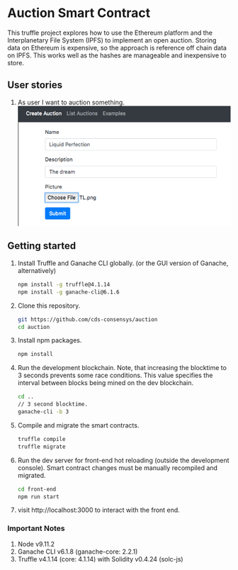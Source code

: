 # Auction Smart Contract

This truffle project explores how to use the Ethereum platform and the
Interplanetary File System (IPFS) to implement an open auction. Storing data on
Ethereum is expensive, so the approach is reference off chain data on IPFS. This
works well as the hashes are manageable and inexpensive to store.

## User stories

1. As user I want to auction something.
![Create Auction Screenshot](https://raw.githubusercontent.com/cds-consensys/auction/readme/docs/img/create-an-auction.png)



## Getting started
1. Install Truffle and Ganache CLI globally. (or the GUI version of Ganache, alternatively)
    ```sh
    npm install -g truffle@4.1.14
    npm install -g ganache-cli@6.1.6
    ```

2. Clone this repository.
    ```sh
    git https://github.com/cds-consensys/auction
    cd auction
    ```

3. Install npm packages.
    ```sh
    npm install
    ```

4. Run the development blockchain. Note, that increasing the blocktime to 3
   seconds prevents some race conditions. This value specifies the interval
   between blocks being mined on the dev blockchain.
    ```sh
    cd ..
    // 3 second blocktime.
    ganache-cli -b 3
    ```

5. Compile and migrate the smart contracts.
    ```sh
    truffle compile
    truffle migrate
    ```

6. Run the dev server for front-end hot reloading (outside the development console). Smart contract changes must be manually recompiled and migrated.
    ```sh
    cd front-end
    npm run start
    ```
7. visit http://localhost:3000 to interact with the front end.

### Important Notes
1. Node v9.11.2
2. Ganache CLI v6.1.8 (ganache-core: 2.2.1)
3. Truffle v4.1.14 (core: 4.1.14) with Solidity v0.4.24 (solc-js)
